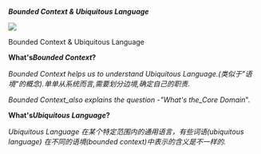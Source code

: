 _**Bounded Context & Ubiquitous Language**_

![](https://blobscdn.gitbook.com/v0/b/gitbook-28427.appspot.com/o/assets%2F-LElgsr7-QvnJB7QdV1_%2F-LF0102yrkFsQAX-vg0d%2F-LF073W_1ej3dRdOzK7m%2Fimage.png?alt=media&token=c9e127c6-bb20-48a4-9aaf-ac5733c77296)

Bounded Context & Ubiquitous Language

**What's**_**Bounded Context**_**?**

_Bounded Context helps us to understand Ubiquitous Language.\(类似于"语境"的概念\).单单从系统而言,需要划分边境,确定自己的职责._

_Bounded Context_also explains the question -"What's the_Core Domain_".

**What's**_**Ubiquitous Language**_**?**

_Ubiquitous Language 在某个特定范围内的通用语言，有些词语\(ubiquitous language\) 在不同的语境\(bounded context\)中表示的含义是不一样的._

